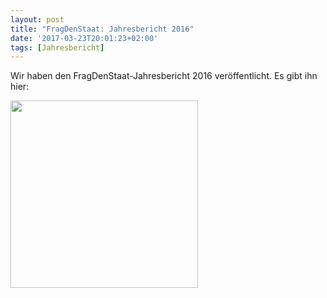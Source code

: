 ```yaml
---
layout: post
title: "FragDenStaat: Jahresbericht 2016"
date: '2017-03-23T20:01:23+02:00'
tags: [Jahresbericht]
---
```


Wir haben den FragDenStaat-Jahresbericht 2016 veröffentlicht. Es gibt ihn hier:

<a href="https://github.com/okfde/blog.fragdenstaat.de/raw/gh-pages/_posts/2016/FragDenStaat-2017.pdf"><img src="https://raw.githubusercontent.com/okfde/blog.fragdenstaat.de/gh-pages/_posts/2017/FragDenStaat-2017.jpg" alt="" height="300" /></a>
